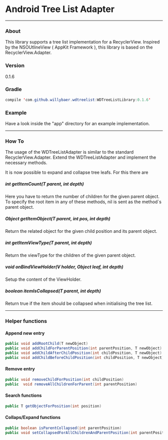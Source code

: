 # Android Tree List Adapter
-----
### About
This library supports a tree list implementation for a RecyclerView. Inspired by the NSOUtlineView ( AppKit Framework ), this library is based on the RecyclerView.Adapter.

### Version
0.1.6

### Gradle
```Java
compile 'com.github.willybaer.wdtreelist:WDTreeListLibrary:0.1.6'
```

### Example
Have a look inside the "app" directory for an example implementation.

------
### How To
The usage of the WDTreeListAdapter is similar to the standard RecyclerView.Adapter. Extend the WDTreeListAdapter and implement the necessary methods.

It is now possible to expand and collapse tree leafs. For this there are 
##### int getItemCount(T parent, int depth)
Here you have to return the number of children for the given parent object. To specify the root item in any of these methods, nil is sent as the method`s parent object.

##### Object getItemObject(T parent, int pos, int depth)
Return the related object for the given child position and its parent object.

##### int getItemViewType(T parent, int depth)
Return the viewType for the children of the given parent object.

##### void onBindViewHolder(V holder, Object leaf, int depth)
Setup the content of the ViewHolder.

##### boolean itemIsCollapsed(T parent, int depth)
Return true if the item should be collapsed when initialising the tree list.

------
### Helper functions
#### Append new entry
```Java
public void addRootChild(T newObject)
public void addChildForParentPosition(int parentPosition, T newObject)
public void addChildAfterChildPosition(int childPosition, T newObject)
public void addChildBeforeChildPosition(int childPosition, T newObject)
```
#### Remove entry
```Java
public void removeChildForPosition(int childPosition)
public  void removeAllChildrenForParent(int parentPosition)
```
#### Search functions
```Java
public T getObjectForPosition(int position)
```
#### Collaps/Expand functions
```Java
public boolean isParentCollapsed(int parentPosition)
public void setCollapsedForAllChildrenAndParentPosition(int parentPosition, boolean collapse)
```